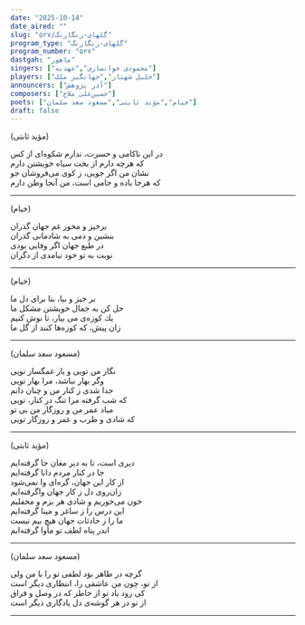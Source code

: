 ```yaml
---
date: "2025-10-14"
date_aired: ""
slug: "گلهای-رنگارنگ/۵۲۷"
program_type: "گلهای-رنگارنگ"
program_number: "۵۲۷"
dastgah: "ماهور"
singers: ["محمودی خوانساری","عهدیه"]
players: ["جلیل شهناز","جهانگیر ملک"]
announcers: ["آذر پژوهش"]
composers: ["حسین‌علی ملاح"]
poets: ["خیام","مؤید ثابتی","مسعود سعد سلمان"] 
draft: false
---
```


(مؤید ثابتی)

در این ناكامی و حسرت، ندارم شكوه‌ای از كس  
كه هرچه دارم از بخت سیاه خویشتن دارم  
نشان من اگر جویی، ز كوی می‌فروشان جو  
كه هرجا باده و جامی است، من آنجا وطن دارم  

---

(خیام)

برخیز و مخور غم جهان گذران  
بنشین و دمی به شادمانی گذران  
در طبع جهان اگر وفایی بودی  
نوبت به تو خود نیامدی از دگران  

---

(خیام)

بر خیز و بیا، بتا برای دل ما  
حل كن به جمال خویشتن مشكل ما  
یك كوزه‌ی می بیار، تا نوش كنیم  
زان پیش، كه كوزه‌ها كنند از گل ما  

---

(مسعود سعد سلمان)

نگار من تویی و یار غمگسار تویی  
وگر بهار نباشد، مرا بهار تویی  
جدا شدی ز كنار من و چنان دانم  
كه شب گرفته مرا تنگ در كنار، تویی  
مباد عمر من و روزگار من بی تو  
كه شادی و طرب و عمر و روزگار تویی  

---

(مؤید ثابتی)

دیری است، تا به دیر مغان جا گرفته‌ایم  
جا در كنار مردم دانا گرفته‌ایم  
از كار این جهان، گره‌ای وا نمی‌شود  
زان‌روی دل ز كار جهان واگرفته‌ایم  
خون می‌خوریم و شادی هر بزم و محفلیم  
این درس را ز ساغر و مینا گرفته‌ایم  
ما را ز حادثات جهان هیچ بیم نیست  
اندر پناه لطف تو مأوا گرفته‌ایم  

---

(مسعود سعد سلمان)

گرچه در ظاهر بوَد لطفی تو را با من ولی  
از تو، چون من عاشقی را، انتظاری دیگر است  
كی رود یاد تو از خاطر كه در وصل و فراق  
از تو در هر گوشه‌ی دل یادگاری دیگر است

---
